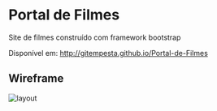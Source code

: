 # Portal de Filmes
Site de filmes construído com framework bootstrap

Disponível em: http://gitempesta.github.io/Portal-de-Filmes

## Wireframe
![layout](https://user-images.githubusercontent.com/76408818/102724521-d948ab00-42ee-11eb-84ca-b592794430a1.jpg)
